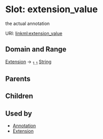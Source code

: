 
# Slot: extension_value


the actual annotation

URI: [linkml:extension_value](https://w3id.org/linkml/extension_value)


## Domain and Range

[Extension](Extension.md) &#8594;  <sub>1..1</sub> [String](types/String.md)

## Parents


## Children


## Used by

 * [Annotation](Annotation.md)
 * [Extension](Extension.md)
